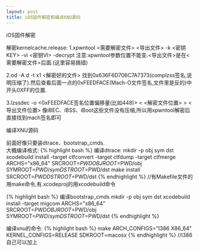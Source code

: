 ```yaml
---
layout: post
title: iOS固件解密和编译XNU源码
---
```

<p class="message">
  iOS固件解密
</p>
解密kernelcache.release:  
  1.xpwntool <需要解密文件> <导出文件> -k <密钥KEY> -vi <密钥VI> -decrypt  
  注意:xpwntool参数位置不能变.<导出文件>是在<需要解密文件>后面.(这里容易搞错)  

  2.od -A d -t x1 <解密好的文件> 找到0x636F6D706C7A7373(complzss签名,说明压缩了).然后查看后面一点的0xFEEDFACE(Mach-O文件签名,文件里是反的)中开头0XFF的位置.  

  3.lzssdec -o <0xFEEDFACE签名位置偏移量(比如448)> < <解密文件位置> > <导出文件位置>
像iBEC、iBSS、iBoot这些文件没有压缩,所以用xpwntool解密后直接找到mach签名即可  

<p class="message">
  编译XNU源码
</p>

前面好像只要装dtrace、bootstrap_cmds.  
大概编译格式:
{% highlight bash %}
编译dtrace:
mkdir -p obj sym dst
xcodebuild install -target ctfconvert -target ctfdump -target ctfmerge ARCHS="x86_64" SRCROOT=$PWD OBJROOT=$PWD/obj SYMROOT=$PWD/sym DSTROOT=$PWD/dst
make install SRCROOT=$PWD DSTROOT=$PWD/dst
{% endhighlight %}
//有Makefile文件的用make命令,有.xcodeproj的用xcodebuild命令

{% highlight bash %}
编译bootstrap_cmds
mkdir -p obj sym dst
xcodebuild install -target migcom ARCHS="x86_64" SRCROOT=$PWD OBJROOT=$PWD/obj SYMROOT=$PWD/sym DSTROOT=$PWD/dst
{% endhighlight %}

编译xnu的命令:
{% highlight bash %}
make ARCH_CONFIGS="I386 X86_64" KERNEL_CONFIGS=RELEASE SDKROOT=macosx
{% endhighlight %}
//I386自己可以加上